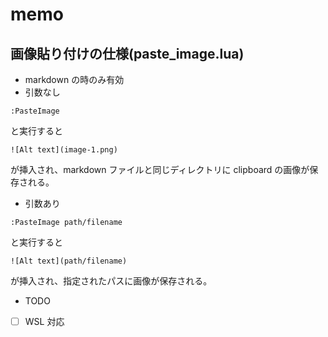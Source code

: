 # memo

## 画像貼り付けの仕様(paste_image.lua)

- markdown の時のみ有効
- 引数なし

```
:PasteImage
```

と実行すると

```
![Alt text](image-1.png)
```

が挿入され、markdown ファイルと同じディレクトリに clipboard の画像が保存される。

- 引数あり

```
:PasteImage path/filename
```

と実行すると

```
![Alt text](path/filename)
```

が挿入され、指定されたパスに画像が保存される。

- TODO
- [ ] WSL 対応
